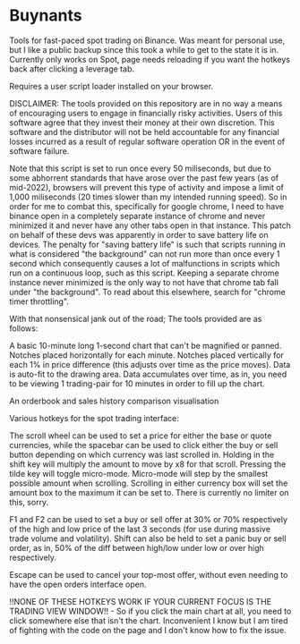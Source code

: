 # Buynants
Tools for fast-paced spot trading on Binance.
Was meant for personal use, but I like a public backup since this took a while to get to the state it is in.
Currently only works on Spot, page needs reloading if you want the hotkeys back after clicking a leverage tab.

Requires a user script loader installed on your browser.

DISCLAIMER: The tools provided on this repository are in no way a means of encouraging users to engage in financially risky activities. Users of this software agree that they invest their money at their own discretion. This software and the distributor will not be held accountable for any financial losses incurred as a result of regular software operation OR in the event of software failure.

Note that this script is set to run once every 50 miliseconds, but due to some abhorrent standards that have arose over the past few years (as of mid-2022), browsers will prevent this type of activity and impose a limit of 1,000 miliseconds (20 times slower than my intended running speed). So in order for me to combat this, specifically for google chrome, I need to have binance open in a completely separate instance of chrome and never minimized it and never have any other tabs open in that instance. This patch on behalf of these devs was apparently in order to save battery life on devices. The penalty for "saving battery life" is such that scripts running in what is considered "the background" can not run more than once every 1 second which consequently causes a lot of malfunctions in scripts which run on a continuous loop, such as this script. Keeping a separate chrome instance never minimized is the only way to not have that chrome tab fall under "the background". To read about this elsewhere, search for "chrome timer throttling".

With that nonsensical jank out of the road; The tools provided are as follows:

A basic 10-minute long 1-second chart that can't be magnified or panned. Notches placed horizontally for each minute. Notches placed vertically for each 1% in price difference (this adjusts over time as the price moves). Data is auto-fit to the drawing area. Data accumulates over time, as in, you need to be viewing 1 trading-pair for 10 minutes in order to fill up the chart.

An orderbook and sales history comparison visualisation

Various hotkeys for the spot trading interface:

The scroll wheel can be used to set a price for either the base or quote currencies, while the spacebar can be used to click either the buy or sell button depending on which currency was last scrolled in. Holding in the shift key will multiply the amount to move by x8 for that scroll. Pressing the tilde key will toggle micro-mode. Micro-mode will step by the smallest possible amount when scrolling. Scrolling in either currency box will set the amount box to the maximum it can be set to. There is currently no limiter on this, sorry.

F1 and F2 can be used to set a buy or sell offer at 30% or 70% respectively of the high and low price of the last 3 seconds (for use during massive trade volume and volatility). Shift can also be held to set a panic buy or sell order, as in, 50% of the diff between high/low under low or over high respectively.

Escape can be used to cancel your top-most offer, without even needing to have the open orders interface open.

!!NONE OF THESE HOTKEYS WORK IF YOUR CURRENT FOCUS IS THE TRADING VIEW WINDOW!! - So if you click the main chart at all, you need to click somewhere else that isn't the chart. Inconvenient I know but I am tired of fighting with the code on the page and I don't know how to fix the issue.
